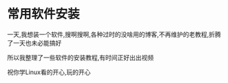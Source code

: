 # 常用软件安装

一天,我想装一个软件,搜啊搜啊,各种过时的没啥用的博客,不再维护的老教程,折腾了一天也未必能搞好

所以我整理了一些软件的安装教程,有时间正好出出视频

祝你学Linux看的开心,玩的开心

